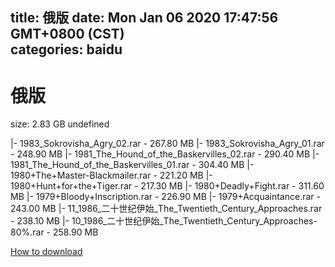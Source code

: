 
title: 俄版
date: Mon Jan 06 2020 17:47:56 GMT+0800 (CST)    
categories: baidu
---

# 俄版
size: 2.83 GB
 undefined
 
|- 1983_Sokrovisha_Agry_02.rar - 267.80 MB
|- 1983_Sokrovisha_Agry_01.rar - 248.90 MB
|- 1981_The_Hound_of_the_Baskervilles_02.rar - 290.40 MB
|- 1981_The_Hound_of_the_Baskervilles_01.rar - 304.40 MB
|- 1980+The+Master-Blackmailer.rar - 221.20 MB
|- 1980+Hunt+for+the+Tiger.rar - 217.30 MB
|- 1980+Deadly+Fight.rar - 311.60 MB
|- 1979+Bloody+Inscription.rar - 226.90 MB
|- 1979+Acquaintance.rar - 243.00 MB
|- 11_1986_二十世纪伊始_The_Twentieth_Century_Approaches.rar - 238.10 MB
|- 10_1986_二十世纪伊始_The_Twentieth_Century_Approaches-80%.rar - 258.90 MB

[How to download](https://bpcam.bemobtrk.com/go/2ceec3aa-1ca2-46d6-b9ff-aaa5c184517c?jno=1125)